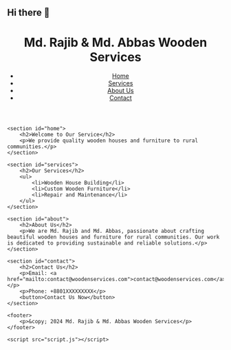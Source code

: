 ## Hi there 👋

<!--
**Rabrothers1/Rabrothers1** is a ✨ _special_ ✨ repository because its `README.md` (this file) appears on your GitHub profile.

Here are some ideas to get you started:

- 🔭 I’m currently working on ...
- 🌱 I’m currently learning ...
- 👯 I’m looking to collaborate on ...
- 🤔 I’m looking for help with ...
- 💬 Ask me about ...
- 📫 How to reach me: ...
- 😄 Pronouns: ...
- ⚡ Fun fact: ...
-->
<!DOCTYPE html>
<html lang="en">
<head>
    <meta charset="UTF-8">
    <meta name="viewport" content="width=device-width, initial-scale=1.0">
    <link rel="stylesheet" href="styles.css">
    <title>Md. Rajib & Md. Abbas - Wooden Houses and Furniture Services</title>
</head>
<body>
    <header>
        <h1>Md. Rajib & Md. Abbas Wooden Services</h1>
        <nav>
            <ul>
                <li><a href="#home">Home</a></li>
                <li><a href="#services">Services</a></li>
                <li><a href="#about">About Us</a></li>
                <li><a href="#contact">Contact</a></li>
            </ul>
        </nav>
    </header>

    <section id="home">
        <h2>Welcome to Our Service</h2>
        <p>We provide quality wooden houses and furniture to rural communities.</p>
    </section>

    <section id="services">
        <h2>Our Services</h2>
        <ul>
            <li>Wooden House Building</li>
            <li>Custom Wooden Furniture</li>
            <li>Repair and Maintenance</li>
        </ul>
    </section>

    <section id="about">
        <h2>About Us</h2>
        <p>We are Md. Rajib and Md. Abbas, passionate about crafting beautiful wooden houses and furniture for rural communities. Our work is dedicated to providing sustainable and reliable solutions.</p>
    </section>

    <section id="contact">
        <h2>Contact Us</h2>
        <p>Email: <a href="mailto:contact@woodenservices.com">contact@woodenservices.com</a></p>
        <p>Phone: +8801XXXXXXXXX</p>
        <button>Contact Us Now</button>
    </section>

    <footer>
        <p>&copy; 2024 Md. Rajib & Md. Abbas Wooden Services</p>
    </footer>

    <script src="script.js"></script>
</body>
</html> 
